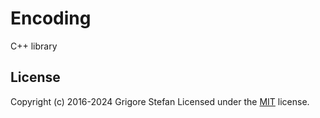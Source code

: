 # Encoding

C++ library

## License

Copyright (c) 2016-2024 Grigore Stefan
Licensed under the [MIT](LICENSE) license.
